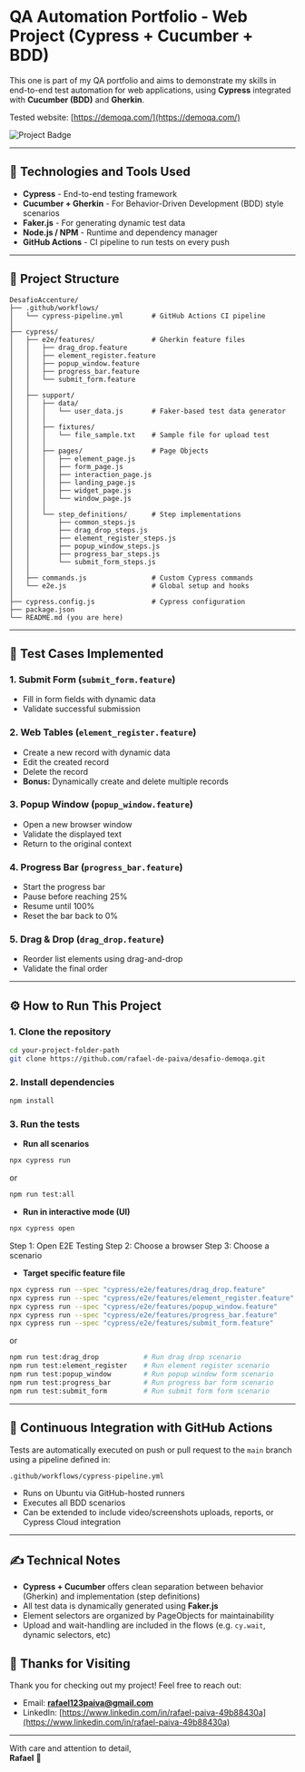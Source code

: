 # QA Automation Portfolio - Web Project (Cypress + Cucumber + BDD)

 This one is part of my QA portfolio and aims to demonstrate my skills in end-to-end test automation for web applications, using **Cypress** integrated with **Cucumber (BDD)** and **Gherkin**.

Tested website: [https://demoqa.com/](https://demoqa.com/)

![Project Badge](https://github.com/rafael-de-paiva/desafio-demoqa/actions/workflows/cypress-pipeline.yml/badge.svg)

---

## 🚀 Technologies and Tools Used

- **Cypress** - End-to-end testing framework
- **Cucumber + Gherkin** - For Behavior-Driven Development (BDD) style scenarios
- **Faker.js** - For generating dynamic test data
- **Node.js / NPM** - Runtime and dependency manager
- **GitHub Actions** - CI pipeline to run tests on every push

---

## 📄 Project Structure

```
DesafioAccenture/
├── .github/workflows/
│   └── cypress-pipeline.yml       # GitHub Actions CI pipeline
│
├── cypress/
│   ├── e2e/features/              # Gherkin feature files
│   │   ├── drag_drop.feature
│   │   ├── element_register.feature
│   │   ├── popup_window.feature
│   │   ├── progress_bar.feature
│   │   └── submit_form.feature
│   │
│   ├── support/
│   │   ├── data/
│   │   │   └── user_data.js       # Faker-based test data generator
│   │   │
│   │   ├── fixtures/
│   │   │   └── file_sample.txt    # Sample file for upload test
│   │   │
│   │   ├── pages/                 # Page Objects
│   │   │   ├── element_page.js
│   │   │   ├── form_page.js
│   │   │   ├── interaction_page.js
│   │   │   ├── landing_page.js
│   │   │   ├── widget_page.js
│   │   │   └── window_page.js
│   │   │
│   │   └── step_definitions/      # Step implementations
│   │       ├── common_steps.js
│   │       ├── drag_drop_steps.js
│   │       ├── element_register_steps.js
│   │       ├── popup_window_steps.js
│   │       ├── progress_bar_steps.js
│   │       └── submit_form_steps.js
│   │
│   ├── commands.js                # Custom Cypress commands
│   └── e2e.js                     # Global setup and hooks
│
├── cypress.config.js              # Cypress configuration
├── package.json
└── README.md (you are here)

```

---

## 🧪 Test Cases Implemented

### 1. Submit Form (`submit_form.feature`)
- Fill in form fields with dynamic data  
- Validate successful submission  

### 2. Web Tables (`element_register.feature`)
- Create a new record with dynamic data  
- Edit the created record  
- Delete the record  
- **Bonus:** Dynamically create and delete multiple records  

### 3. Popup Window (`popup_window.feature`)
- Open a new browser window  
- Validate the displayed text  
- Return to the original context  

### 4. Progress Bar (`progress_bar.feature`)
- Start the progress bar  
- Pause before reaching 25%  
- Resume until 100%  
- Reset the bar back to 0%  

### 5. Drag & Drop (`drag_drop.feature`)
- Reorder list elements using drag-and-drop  
- Validate the final order  

---

## ⚙️ How to Run This Project

### 1. Clone the repository
```bash
cd your-project-folder-path
git clone https://github.com/rafael-de-paiva/desafio-demoqa.git
```

### 2. Install dependencies
```bash
npm install
```

### 3. Run the tests

- **Run all scenarios**
```bash
npx cypress run
```
or
```bash
npm run test:all
```

- **Run in interactive mode (UI)**
```bash
npx cypress open
```
Step 1: Open E2E Testing
Step 2: Choose a browser
Step 3: Choose a scenario

- **Target specific feature file**
```bash
npx cypress run --spec "cypress/e2e/features/drag_drop.feature"           # Run drag drop scenarioRun drag drop scenario
npx cypress run --spec "cypress/e2e/features/element_register.feature"    # Run element register scenario
npx cypress run --spec "cypress/e2e/features/popup_window.feature"        # Run popup window form scenario
npx cypress run --spec "cypress/e2e/features/progress_bar.feature"        # Run progress bar form scenario
npx cypress run --spec "cypress/e2e/features/submit_form.feature"         # Run submit form form scenario

```
or
```bash
npm run test:drag_drop           # Run drag drop scenario
npm run test:element_register    # Run element register scenario
npm run test:popup_window        # Run popup window form scenario
npm run test:progress_bar        # Run progress bar form scenario
npm run test:submit_form         # Run submit form form scenario
```

---

## 🚀 Continuous Integration with GitHub Actions

Tests are automatically executed on push or pull request to the `main` branch using a pipeline defined in:
```bash
.github/workflows/cypress-pipeline.yml
```
- Runs on Ubuntu via GitHub-hosted runners
- Executes all BDD scenarios
- Can be extended to include video/screenshots uploads, reports, or Cypress Cloud integration

---

## ✍️ Technical Notes

- **Cypress + Cucumber** offers clean separation between behavior (Gherkin) and implementation (step definitions)
- All test data is dynamically generated using **Faker.js**
- Element selectors are organized by PageObjects for maintainability
- Upload and wait-handling are included in the flows (e.g. `cy.wait`, dynamic selectors, etc)

## 🙏 Thanks for Visiting
Thank you for checking out my project! Feel free to reach out:

- Email: **rafael123paiva@gmail.com**
- LinkedIn: [https://www.linkedin.com/in/rafael-paiva-49b88430a](https://www.linkedin.com/in/rafael-paiva-49b88430a)

---

With care and attention to detail,  
**Rafael** 🐉
